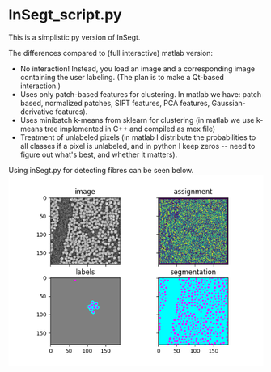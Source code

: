 # InSegt_script.py

This is a simplistic py version of InSegt.

The differences compared to (full interactive) matlab version:

* No interaction! Instead, you load an image and a corresponding image containing the user labeling. (The plan is to make a Qt-based interaction.)
* Uses only patch-based features for clustering. In matlab we have: patch based, normalized patches, SIFT features, PCA features, Gaussian-derivative features).
* Uses minibatch k-means from sklearn for clustering (in matlab we use k-means tree implemented in C++ and compiled as mex file)
* Treatment of unlabeled pixels (in matlab I distribute the probabilities to all classes if a pixel is unlabeled, and in python I keep zeros -- need to figure out what's best, and whether it matters). 

Using inSegt.py for detecting fibres can be seen below.
<img src="example_output.png" width = "650">

